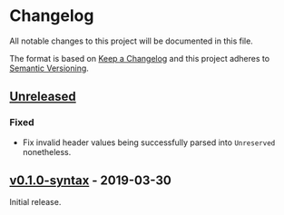# Changelog
All notable changes to this project will be documented in this file.

The format is based on [Keep a Changelog](http://keepachangelog.com/en/1.0.0/)
and this project adheres to [Semantic Versioning](http://semver.org/spec/v2.0.0.html).


## [Unreleased]

### Fixed
- Fix invalid header values being successfully parsed into `Unreserved` nonetheless.

[Unreleased]: https://github.com/althonos/obofoundry.rs/compare/syntax/v0.1.0-syntax...HEAD


## [v0.1.0-syntax] - 2019-03-30

Initial release.

[v0.1.0-syntax]: https://github.com/althonos/obofoundry.rs/compare/40aa9b0...v0.1.0-syntax
